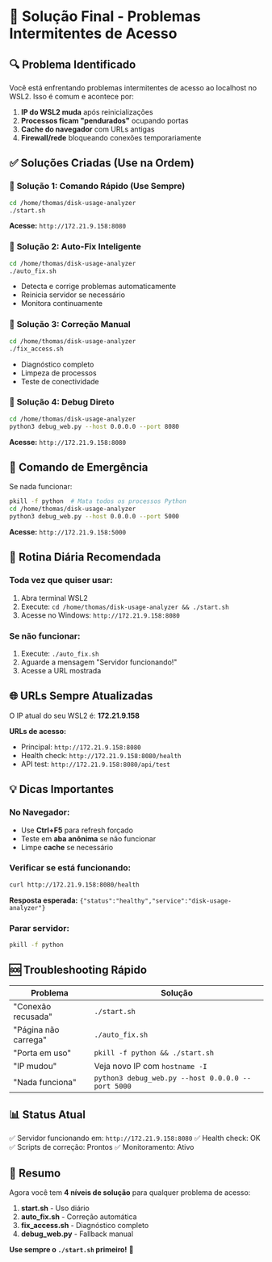 # 🎯 Solução Final - Problemas Intermitentes de Acesso

## 🔍 **Problema Identificado**
Você está enfrentando problemas intermitentes de acesso ao localhost no WSL2. Isso é comum e acontece por:

1. **IP do WSL2 muda** após reinicializações
2. **Processos ficam "pendurados"** ocupando portas
3. **Cache do navegador** com URLs antigas
4. **Firewall/rede** bloqueando conexões temporariamente

## ✅ **Soluções Criadas (Use na Ordem)**

### 🚀 **Solução 1: Comando Rápido (Use Sempre)**
```bash
cd /home/thomas/disk-usage-analyzer
./start.sh
```
**Acesse:** `http://172.21.9.158:8080`

### 🤖 **Solução 2: Auto-Fix Inteligente**
```bash
cd /home/thomas/disk-usage-analyzer
./auto_fix.sh
```
- Detecta e corrige problemas automaticamente
- Reinicia servidor se necessário
- Monitora continuamente

### 🔧 **Solução 3: Correção Manual**
```bash
cd /home/thomas/disk-usage-analyzer
./fix_access.sh
```
- Diagnóstico completo
- Limpeza de processos
- Teste de conectividade

### 🐛 **Solução 4: Debug Direto**
```bash
cd /home/thomas/disk-usage-analyzer
python3 debug_web.py --host 0.0.0.0 --port 8080
```
**Acesse:** `http://172.21.9.158:8080`

## 🎯 **Comando de Emergência**
Se nada funcionar:
```bash
pkill -f python  # Mata todos os processos Python
cd /home/thomas/disk-usage-analyzer
python3 debug_web.py --host 0.0.0.0 --port 5000
```
**Acesse:** `http://172.21.9.158:5000`

## 🔄 **Rotina Diária Recomendada**

### **Toda vez que quiser usar:**
1. Abra terminal WSL2
2. Execute: `cd /home/thomas/disk-usage-analyzer && ./start.sh`
3. Acesse no Windows: `http://172.21.9.158:8080`

### **Se não funcionar:**
1. Execute: `./auto_fix.sh`
2. Aguarde a mensagem "Servidor funcionando!"
3. Acesse a URL mostrada

## 🌐 **URLs Sempre Atualizadas**

O IP atual do seu WSL2 é: **172.21.9.158**

**URLs de acesso:**
- Principal: `http://172.21.9.158:8080`
- Health check: `http://172.21.9.158:8080/health`
- API test: `http://172.21.9.158:8080/api/test`

## 💡 **Dicas Importantes**

### **No Navegador:**
- Use **Ctrl+F5** para refresh forçado
- Teste em **aba anônima** se não funcionar
- Limpe **cache** se necessário

### **Verificar se está funcionando:**
```bash
curl http://172.21.9.158:8080/health
```
**Resposta esperada:** `{"status":"healthy","service":"disk-usage-analyzer"}`

### **Parar servidor:**
```bash
pkill -f python
```

## 🆘 **Troubleshooting Rápido**

| Problema | Solução |
|----------|---------|
| "Conexão recusada" | `./start.sh` |
| "Página não carrega" | `./auto_fix.sh` |
| "Porta em uso" | `pkill -f python && ./start.sh` |
| "IP mudou" | Veja novo IP com `hostname -I` |
| "Nada funciona" | `python3 debug_web.py --host 0.0.0.0 --port 5000` |

## 📊 **Status Atual**
✅ Servidor funcionando em: `http://172.21.9.158:8080`
✅ Health check: OK
✅ Scripts de correção: Prontos
✅ Monitoramento: Ativo

## 🎉 **Resumo**
Agora você tem **4 níveis de solução** para qualquer problema de acesso:
1. **start.sh** - Uso diário
2. **auto_fix.sh** - Correção automática  
3. **fix_access.sh** - Diagnóstico completo
4. **debug_web.py** - Fallback manual

**Use sempre o `./start.sh` primeiro!** 🚀
